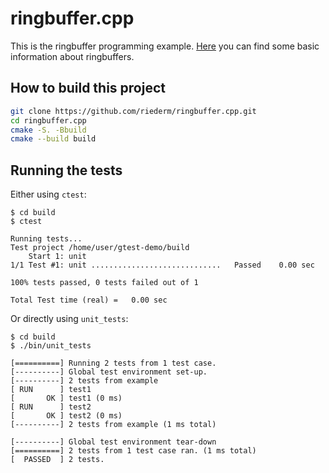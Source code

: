 # ringbuffer.cpp

This is the ringbuffer programming example. [Here](https://en.wikipedia.org/wiki/Circular_buffer)  you can find some basic information about ringbuffers.

## How to build this project

```bash
git clone https://github.com/riederm/ringbuffer.cpp.git
cd ringbuffer.cpp
cmake -S. -Bbuild 
cmake --build build
```


## Running the tests
Either using `ctest`:
```
$ cd build
$ ctest

Running tests...
Test project /home/user/gtest-demo/build
    Start 1: unit
1/1 Test #1: unit .............................   Passed    0.00 sec

100% tests passed, 0 tests failed out of 1

Total Test time (real) =   0.00 sec
```

Or directly using `unit_tests`:
```
$ cd build 
$ ./bin/unit_tests

[==========] Running 2 tests from 1 test case.
[----------] Global test environment set-up.
[----------] 2 tests from example
[ RUN      ] test1
[       OK ] test1 (0 ms)
[ RUN      ] test2
[       OK ] test2 (0 ms)
[----------] 2 tests from example (1 ms total)

[----------] Global test environment tear-down
[==========] 2 tests from 1 test case ran. (1 ms total)
[  PASSED  ] 2 tests.

```